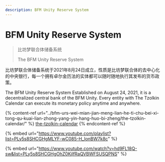 ```yaml
---
description: BFM Unity Reserve System
---
```


# BFM Unity Reserve System

> 比坊梦联合体储备系统
>
> The BFM Unity Reserve System

比坊梦联合体储备系统于2021年8月24日成立，性质是比坊梦联合体的去中心化的中央银行，每一个拥有卓尔金历法的实体都可以随时随地执行其发布的货币政策。

The BFM Unity Reserve System Established on August 24, 2021, it is a decentralized central bank of the BFM Unity. Every entity with The Tzolkin Calendar can execute its monetary policy anytime and anywhere.

{% content-ref url="../bfm-urs-wei-mian-jian-meng-lian-he-ti-chu-bei-xi-tong-qu-kuai-lian-zhong-yang-yin-hang-huo-bi-zheng/the-tzolkin-calendar/" %}
[the-tzolkin-calendar](../bfm-urs-wei-mian-jian-meng-lian-he-ti-chu-bei-xi-tong-qu-kuai-lian-zhong-yang-yin-hang-huo-bi-zheng/the-tzolkin-calendar/)
{% endcontent-ref %}

{% embed url="https://www.youtube.com/playlist?list=PLy5s8SHCGHgMLYF-wC085-H_IonBW7k8c" %}

{% embed url="https://www.youtube.com/watch?v=hd9FL18Q-sw&list=PLy5s8SHCGHgOhZ0KjlfRaQVBWFSUSQPNS" %}
